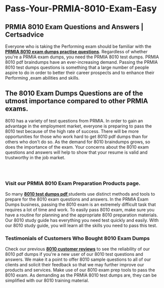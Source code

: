 # Pass-Your-PRMIA-8010-Exam-Easy
<h2><strong>PRMIA 8010 Exam Questions and Answers | Certsadvice</strong></h2> <p>Everyone who is taking the Performing exam should be familiar with the <a href="http://www.certsadvice.com/prmia/8010-practice-questions"><strong>PRMIA 8010 exam dumps practise questions</strong></a>. Regardless of whether you&#39;re a PRMIA exam dumps, you need the PRMIA 8010 test dumps. PRMIA 8010 pdf braindumps have an ever-increasing demand. Passing the PRMIA 8010 test dumps questions is something that a large number of people aspire to do in order to better their career prospects and to enhance their Performing ,exam abilities and skills.</p> <h2><strong>The 8010 Exam Dumps Questions are of the utmost importance compared to other PRMIA exams.</strong></h2> <p>8010 has a variety of test questions from PRMIA. In order to gain an advantage in the employment market, everyone is preparing to pass the 8010 test because of the high rate of success. There will be more opportunities for those who work hard to get 8010 pdf dumps than for others who don&#39;t do so. As the demand for 8010 braindumps grows, so does the importance of the exam. Your concerns about the 8010 exam questions and answers will help to show that your resume is valid and trustworthy in the job market.</p> <p><a href="http://www.certsadvice.com/prmia/8010-practice-questions" style="display: block; padding: 1em 0; text-align: center; "><img alt="" src="https://1.bp.blogspot.com/-RUOr8Wn-CRk/YUYAxC8kcHI/AAAAAAAAAnw/F7BbdI3tw8QDj5z8iX0vQAioQzKiUxduwCLcBGAsYHQ/s0/unnamed.jpg" /></a></p> <h3><strong>Visit our PRMIA 8010 Exam Preparation Products page.</strong></h3> <p>So many <a href="http://www.certsadvice.com/prmia/8010-practice-questions"><strong>8010 test dumps pdf </strong></a>students use distinct methods and tools to prepare for the 8010 exam questions and answers. In the PRMIA Exam Dumps business, passing the 8010 exam is an extremely difficult task that requires a lot of time and work. To easily pass 8010 exam, make sure you have a routine for planning and the appropriate 8010 preparation materials. Our 8010 study guide has everything you need test quickly and easily. With our 8010 study guide, you will learn all the skills you need to pass this test.</p> <h3><strong>Testimonials of Customers Who Bought 8010 Exam Dumps</strong></h3> <p>Check our previous <a href="http://www.certsadvice.com/prmia/8010-practice-questions"><strong>8010 customer reviews</strong></a> to see the reliability of our 8010 pdf dumps if you&#39;re a new user of our 8010 test questions and answers. We make it a point to offer 8010 sample questions to all of our clients and solicit their feedback so that we may further improve our products and services. Make use of our 8010 exam prep tools to pass the 8010 exam. As demanding as the PRMIA 8010 test dumps are, they can be simplified with our 8010 training material.</p>

